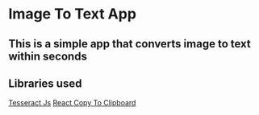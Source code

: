 # Image To Text App

## This is a simple app that converts image to text within seconds

## Libraries used

<a href="https://github.com/naptha/tesseract.js">Tesseract Js</a>
<a href="https://github.com/nkbt/react-copy-to-clipboard">React Copy To Clipboard</a>
